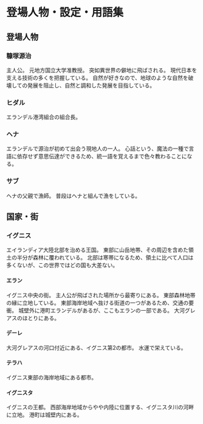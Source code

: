 # 登場人物・設定・用語集
## 登場人物
### 糠塚源治
主人公。
元地方国立大学准教授。
突如異世界の僻地に飛ばされる。
現代日本を支える技術の多くを把握している。
自然が好きなので、地球のような自然を破壊しての発展を阻止し、自然と調和した発展を目指している。
### ヒダル
エランデル港湾組合の組合長。
### ヘナ
エランデルで源治が初めて出会う現地人の一人。
心話という、魔法の一種で言語に依存せず意思伝達ができるため、統一語を覚えるまで色々教わることになる。
### サブ
ヘナの父親で漁師。
普段はヘナと組んで漁をしている。
## 国家・街
### イグニス
エイランディア大陸北部を治める王国。
東部に山岳地帯、その周辺を含めた領土の半分が森林に覆われている。
北部は寒帯になるため、領土に比べて人口は多くないが、この世界ではどの国も大差ない。
#### エラン
イグニス中央の街。
主人公が飛ばされた場所から最寄りにある。
東部森林地帯の縁に立地している。
東部海岸地域へ抜ける街道の一つがあるため、交通の要衝。
城壁外に港町エランデルがあるが、ここもエランの一部である。
大河グレアスのほとりにある。
#### デーレ
大河グレアスの河口付近にある、イグニス第2の都市。
水運で栄えている。
#### テラハ
イグニス東部の海岸地域にある都市。
#### イグニスタ
イグニスの王都。
西部海岸地域からやや内陸に位置する、イグニスタ川の河畔に立地。
港町は城壁内にある。
